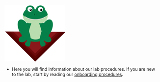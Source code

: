![](images/frog.png)

* Here you will find information about our lab procedures. If you are new to the lab, start by reading our [onboarding procedures](onboarding.md).
